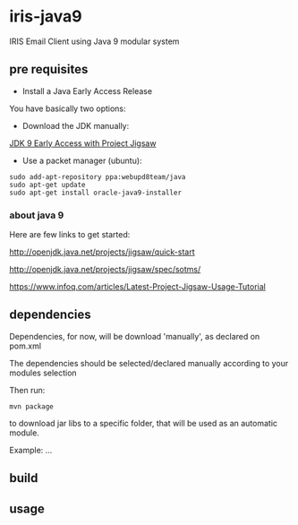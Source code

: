 # iris-java9
IRIS Email Client using Java 9 modular system


## pre requisites

* Install a Java Early Access Release

You have basically two options:

  * Download the JDK manually:

[JDK 9 Early Access with Project Jigsaw](https://jdk9.java.net/jigsaw/)

  * Use a packet manager (ubuntu):

```
sudo add-apt-repository ppa:webupd8team/java
sudo apt-get update
sudo apt-get install oracle-java9-installer
```

### about java 9

Here are few links to get started:

http://openjdk.java.net/projects/jigsaw/quick-start

http://openjdk.java.net/projects/jigsaw/spec/sotms/

https://www.infoq.com/articles/Latest-Project-Jigsaw-Usage-Tutorial


## dependencies

Dependencies, for now, will be download 'manually', as declared on pom.xml

The dependencies should be selected/declared manually according to your modules selection

Then run:

`mvn package`

to download jar libs to a specific folder, that will be used as an automatic module.

Example: ... 


## build


## usage
